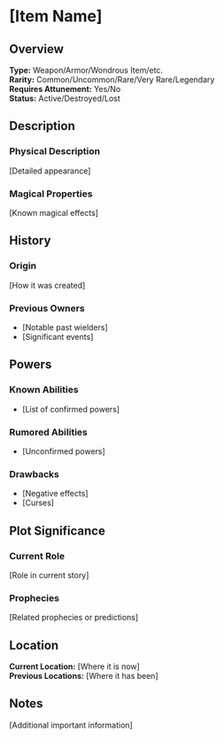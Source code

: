 # [Item Name]

## Overview

**Type:** Weapon/Armor/Wondrous Item/etc.  
**Rarity:** Common/Uncommon/Rare/Very Rare/Legendary  
**Requires Attunement:** Yes/No  
**Status:** Active/Destroyed/Lost

## Description

### Physical Description

[Detailed appearance]

### Magical Properties

[Known magical effects]

## History

### Origin

[How it was created]

### Previous Owners

- [Notable past wielders]
- [Significant events]

## Powers

### Known Abilities

- [List of confirmed powers]

### Rumored Abilities

- [Unconfirmed powers]

### Drawbacks

- [Negative effects]
- [Curses]

## Plot Significance

### Current Role

[Role in current story]

### Prophecies

[Related prophecies or predictions]

## Location

**Current Location:** [Where it is now]  
**Previous Locations:** [Where it has been]

## Notes

[Additional important information]
